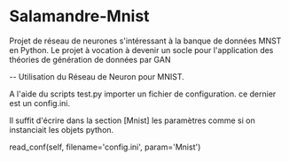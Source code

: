 # Salamandre-Mnist
Projet de réseau de neurones s'intéressant à la banque de données MNST en Python.
Le projet à vocation à devenir un socle pour l'application des théories de génération de données par GAN

-- 
Utilisation du Réseau de Neuron pour MNIST.

A l'aide du scripts test.py importer un fichier de configuration. 
ce dernier est un config.ini.

Il suffit d'écrire dans la section [Mnist] les paramètres comme si on instanciait les objets python.

read_conf(self, filename='config.ini', param='Mnist')